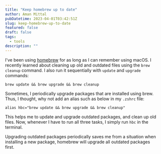 ```yaml
---
title: "Keep homebrew up to date"
author: Aman Mittal
pubDatetime: 2023-04-01T03:42:51Z
slug: keep-homebrew-up-to-date
featured: false
draft: false
tags:
  - tools
description: ""
---
```


I've been using [homebrew](https://brew.sh/) for as long as I can remember using macOS. I recently learned about cleaning up old and outdated files using the `brew cleanup` command. I also run it sequentially with `update` and `upgrade` commands:

```shell
brew update && brew upgrade && brew cleanup
```

Sometimes, I periodically upgrade packages that are installed using brew. Thus, I thought, why not add an alias such as below in my `.zshrc` file:

```shell
alias hbc="brew update && brew upgrade && brew cleanup"
```

This helps me to update and upgrade outdated packages, and clean up old files. Now, whenever I have to run all three tasks, I simply run `hbc` in the terminal.

Upgrading outdated packages periodically saves me from a situation when installing a new package, homebrew will upgrade all outdated packages first.

